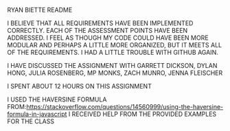 RYAN BIETTE README 

I BELIEVE THAT ALL REQUIREMENTS HAVE BEEN IMPLEMENTED CORRECTLY. EACH OF THE ASSESSMENT POINTS HAVE BEEN ADDRESSED. I FEEL AS THOUGH MY CODE COULD HAVE BEEN MORE MODULAR AND PERHAPS A LITTLE MORE ORGANIZED, BUT IT MEETS ALL OF THE REQUIREMENTS. I HAD A LITTLE TROUBLE WITH GITHUB AGAIN.

I HAVE DISCUSSED THE ASSIGNMENT WITH GARRETT DICKSON, DYLAN HONG, JULIA ROSENBERG, MP MONKS, ZACH MUNRO, JENNA FLEISCHER

I SPENT ABOUT 12 HOURS ON THIS ASSIGNMENT

I USED THE HAVERSINE FORMULA FROM:https://stackoverflow.com/questions/14560999/using-the-haversine-formula-in-javascript 
I RECEIVED HELP FROM THE PROVIDED EXAMPLES FOR THE CLASS